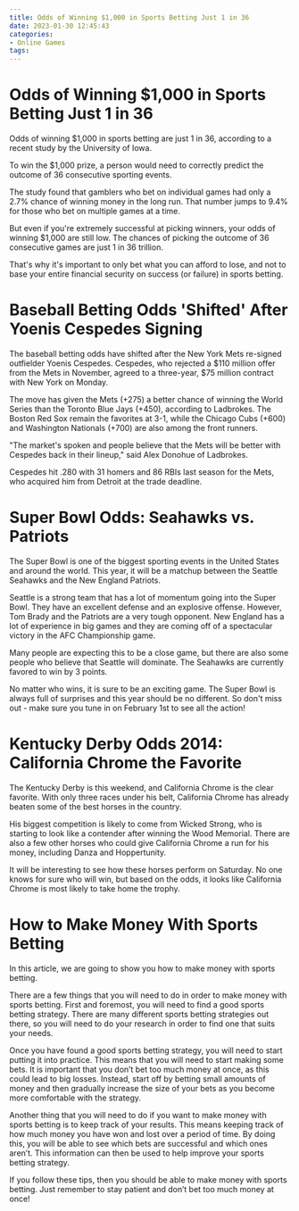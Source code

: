 ```yaml
---
title: Odds of Winning $1,000 in Sports Betting Just 1 in 36
date: 2023-01-30 12:45:43
categories:
- Online Games
tags:
---
```



#  Odds of Winning $1,000 in Sports Betting Just 1 in 36

Odds of winning $1,000 in sports betting are just 1 in 36, according to a recent study by the University of Iowa.

To win the $1,000 prize, a person would need to correctly predict the outcome of 36 consecutive sporting events.

The study found that gamblers who bet on individual games had only a 2.7% chance of winning money in the long run. That number jumps to 9.4% for those who bet on multiple games at a time.

But even if you're extremely successful at picking winners, your odds of winning $1,000 are still low. The chances of picking the outcome of 36 consecutive games are just 1 in 36 trillion.

That's why it's important to only bet what you can afford to lose, and not to base your entire financial security on success (or failure) in sports betting.

#  Baseball Betting Odds 'Shifted' After Yoenis Cespedes Signing

The baseball betting odds have shifted after the New York Mets re-signed outfielder Yoenis Cespedes. Cespedes, who rejected a $110 million offer from the Mets in November, agreed to a three-year, $75 million contract with New York on Monday.

The move has given the Mets (+275) a better chance of winning the World Series than the Toronto Blue Jays (+450), according to Ladbrokes. The Boston Red Sox remain the favorites at 3-1, while the Chicago Cubs (+600) and Washington Nationals (+700) are also among the front runners.

"The market's spoken and people believe that the Mets will be better with Cespedes back in their lineup," said Alex Donohue of Ladbrokes.

Cespedes hit .280 with 31 homers and 86 RBIs last season for the Mets, who acquired him from Detroit at the trade deadline.

#  Super Bowl Odds: Seahawks vs. Patriots

The Super Bowl is one of the biggest sporting events in the United States and around the world. This year, it will be a matchup between the Seattle Seahawks and the New England Patriots.

Seattle is a strong team that has a lot of momentum going into the Super Bowl. They have an excellent defense and an explosive offense. However, Tom Brady and the Patriots are a very tough opponent. New England has a lot of experience in big games and they are coming off of a spectacular victory in the AFC Championship game.

Many people are expecting this to be a close game, but there are also some people who believe that Seattle will dominate. The Seahawks are currently favored to win by 3 points.

No matter who wins, it is sure to be an exciting game. The Super Bowl is always full of surprises and this year should be no different. So don't miss out - make sure you tune in on February 1st to see all the action!

#  Kentucky Derby Odds 2014: California Chrome the Favorite

The Kentucky Derby is this weekend, and California Chrome is the clear favorite. With only three races under his belt, California Chrome has already beaten some of the best horses in the country.

His biggest competition is likely to come from Wicked Strong, who is starting to look like a contender after winning the Wood Memorial. There are also a few other horses who could give California Chrome a run for his money, including Danza and Hoppertunity.

It will be interesting to see how these horses perform on Saturday. No one knows for sure who will win, but based on the odds, it looks like California Chrome is most likely to take home the trophy.

#  How to Make Money With Sports Betting

In this article, we are going to show you how to make money with sports betting.

There are a few things that you will need to do in order to make money with sports betting. First and foremost, you will need to find a good sports betting strategy. There are many different sports betting strategies out there, so you will need to do your research in order to find one that suits your needs.

Once you have found a good sports betting strategy, you will need to start putting it into practice. This means that you will need to start making some bets. It is important that you don’t bet too much money at once, as this could lead to big losses. Instead, start off by betting small amounts of money and then gradually increase the size of your bets as you become more comfortable with the strategy.

Another thing that you will need to do if you want to make money with sports betting is to keep track of your results. This means keeping track of how much money you have won and lost over a period of time. By doing this, you will be able to see which bets are successful and which ones aren’t. This information can then be used to help improve your sports betting strategy.

If you follow these tips, then you should be able to make money with sports betting. Just remember to stay patient and don’t bet too much money at once!
